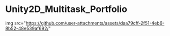 # Unity2D_Multitask_Portfolio

img src="https://github.com/user-attachments/assets/daa79cff-2f51-4eb6-8b52-48e539af692/"
